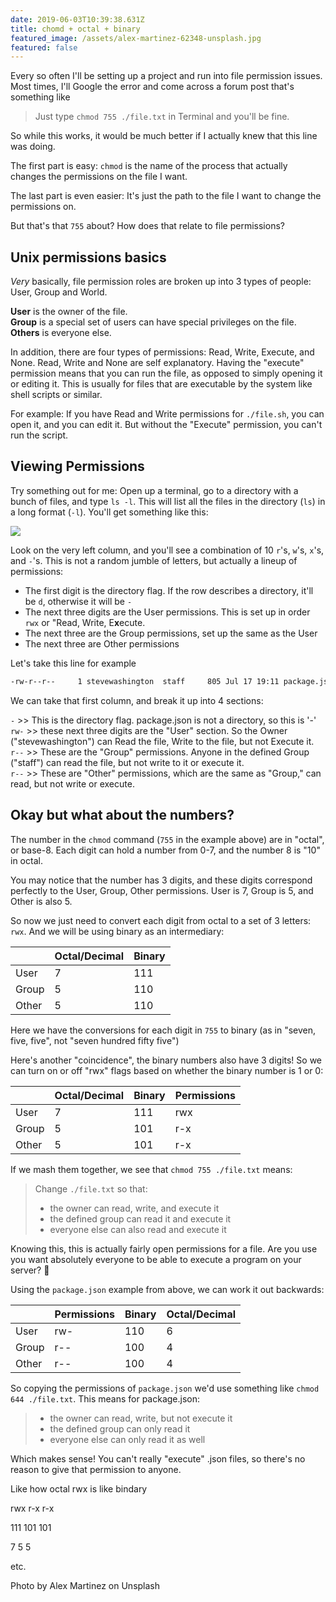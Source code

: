 ```yaml
---
date: 2019-06-03T10:39:38.631Z
title: chomd + octal + binary
featured_image: /assets/alex-martinez-62348-unsplash.jpg
featured: false
---
```

Every so often I'll be setting up a project and run into file permission issues. Most times, I'll Google the error and come across a forum post that's something like

> Just type `chmod 755 ./file.txt` in Terminal and you'll be fine.

So while this works, it would be much better if I actually knew that this line was doing. 

The first part is easy: `chmod` is the name of the process that actually changes the permissions on the file I want.

The last part is even easier: It's just the path to the file I want to change the permissions on.

But that's that `755` about? How does that relate to file permissions?

## Unix permissions basics

_Very_ basically, file permission roles are broken up into 3 types of people: User, Group and World.

**User** is the owner of the file.\
**Group** is a special set of users can have special privileges on the file.\
**Others** is everyone else.

In addition, there are four types of permissions: Read, Write, Execute, and None. Read, Write and None are self explanatory. Having the "execute" permission means that you can run the file, as opposed to simply opening it or editing it. This is usually for files that are executable by the system like shell scripts or similar.

For example: If you have Read and Write permissions for `./file.sh`, you can open it, and you can edit it. But without the "Execute" permission, you can't run the script.

## Viewing Permissions

Try something out for me: Open up a terminal, go to a directory with a bunch of files, and type `ls -l`. This will list all the files in the directory (`ls`) in a long format (`-l`). You'll get something like this:

![](/assets/screen-shot-2019-07-18-at-1.50.05-pm.png)

Look on the very left column, and you'll see a combination of 10 `r`'s, `w`'s, `x`'s, and `-`'s. This is not a random jumble of letters, but actually a lineup of permissions:

* The first digit is the directory flag. If the row describes a directory, it'll be `d`, otherwise it will be `-`
* The next three digits are the User permissions. This is set up in order `rwx` or "Read, Write, E**x**ecute.
* The next three are the Group permissions, set up the same as the User
* The next three are Other permissions

Let's take this line for example

```bash
-rw-r--r--     1 stevewashington  staff     805 Jul 17 19:11 package.json
```

We can take that first column, and break it up into 4 sections:

`-` >> This is the directory flag. package.json is not a directory, so this is '-'\
`rw-` >> these next three digits are the "User" section. So the Owner ("stevewashington") can Read the file, Write to the file, but not Execute it.\
`r--` >> These are the "Group" permissions. Anyone in the defined Group ("staff") can read the file, but not write to it or execute it.\
`r--` >> These are "Other" permissions, which are the same as "Group," can read, but not write or execute.

## Okay but what about the numbers?

The number in the `chmod` command (`755` in the example above) are in "octal", or base-8. Each digit can hold a number from 0-7, and the number 8 is "10" in octal.

You may notice that the number has 3 digits, and these digits correspond perfectly to the User, Group, Other permissions. User is 7, Group is 5, and Other is also 5.

So now we just need to convert each digit from octal to a set of 3 letters: `rwx`. And we will be using binary as an intermediary:

|       | Octal/Decimal | Binary |
| ----- | ------------- | ------ |
| User  | 7             | 111    |
| Group | 5             | 110    |
| Other | 5             | 110    |

Here we have the conversions for each digit in `755` to binary (as in "seven, five, five", not "seven hundred fifty five")

Here's another "coincidence", the binary numbers also have 3 digits! So we can turn on or off "rwx" flags based on whether the binary number is 1 or 0:

|       | Octal/Decimal | Binary | Permissions |
| ----- | ------------- | ------ | ----------- |
| User  | 7             | 111    | rwx         |
| Group | 5             | 101    | r-x         |
| Other | 5             | 101    | r-x         |

If we mash them together, we see that `chmod 755 ./file.txt` means:

> Change `./file.txt` so that: 
>
> * the owner can read, write, and execute it
> * the defined group can read it and execute it
> * everyone else can also read and execute it

Knowing this, this is actually fairly open permissions for a file. Are you use you want absolutely everyone to be able to execute a program on your server? 🤔

Using the `package.json` example from above, we can work it out backwards:

|       | Permissions | Binary | Octal/Decimal |
| ----- | ----------- | ------ | ------------- |
| User  | rw-         | 110    | 6             |
| Group | r--         | 100    | 4             |
| Other | r--         | 100    | 4             |

So copying the permissions of `package.json` we'd use something like `chmod 644 ./file.txt`. This means for package.json:

> * the owner can read, write, but not execute it
> * the defined group can only read it
> * everyone else can only read it as well

Which makes sense! You can't really "execute" .json files, so there's no reason to give that permission to anyone.

Like how octal rwx is like bindary

rwx r-x r-x

111 101 101

7 5 5

etc.

Photo by Alex Martinez on Unsplash
